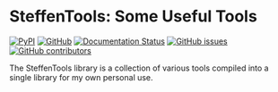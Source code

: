 SteffenTools: Some Useful Tools
===============================
[![PyPI](https://img.shields.io/pypi/v/SteffenTools.svg)](https://pypi.org/project/SteffenTools/)
[![GitHub](https://img.shields.io/github/license/cmsteffen-code/steffentools.svg)](https://github.com/cmsteffen-code/steffentools/blob/master/LICENSE)
[![Documentation Status](https://readthedocs.org/projects/steffentools/badge/?version=latest)](https://steffentools.readthedocs.io/en/latest/?badge=latest)
[![GitHub issues](https://img.shields.io/github/issues-raw/cmsteffen-code/steffentools.svg)](https://github.com/cmsteffen-code/steffentools/issues)
[![GitHub contributors](https://img.shields.io/github/contributors/cmsteffen-code/steffentools.svg)](https://github.com/cmsteffen-code/steffentools/graphs/contributors)

The SteffenTools library is a collection of various tools compiled into a single library for my own personal use.
